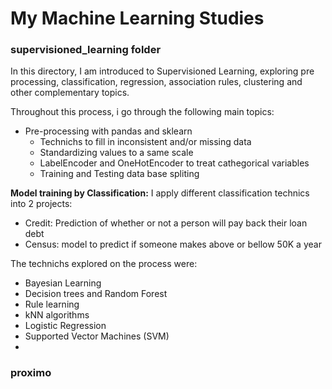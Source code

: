 # My Machine Learning Studies

### supervisioned_learning folder
In this directory, I am introduced to Supervisioned Learning, exploring pre processing, classification, regression, association rules, clustering and other complementary topics.

Throughout this process, i go through the following main topics:
- Pre-processing with pandas and sklearn
    - Technichs to fill in inconsistent and/or missing data
    - Standardizing values to a same scale
    - LabelEncoder and OneHotEncoder to treat cathegorical variables
    - Training and Testing data base spliting
 
**Model training by Classification:** 
I apply different classification technics into 2 projects:  
- Credit: Prediction of whether or not a person will pay back their loan debt  
- Census: model to predict if someone makes above or bellow 50K a year  

The technichs explored on the process were:  
- Bayesian Learning  
- Decision trees and Random Forest  
- Rule learning  
- kNN algorithms  
- Logistic Regression
- Supported Vector Machines (SVM)
- 

### proximo 
